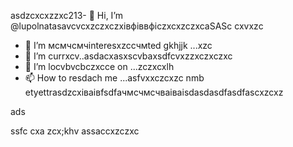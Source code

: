 asdzcxcxzzxc213- 👋 Hi, I’m @lupolnatasavcvcxzczxczxівфіввфіczxcxzczxcaSASc cxvxzc
- 👀 I’m мсмчсмчinteresxzcсчмted gkhjjk ...xzc
- 🌱 I’m currxcv..asdacxasxscvbaxsdfcvxzzxczxczxc
- 💞️ I’m locvbvcbczxcce on ...zczxcxlh
- 📫 How to resdach me ...asfvxxczcxzc nmb
etyettrasdzcxіваівfsdfачмсчмсчваіваіsdasdasdfasdfascxzcxz
<!---gfsdasdsdadasdasdacxzczxcsadcx
lupolnatasa/lupolnatasa is a ✨ special ✨ reiulpository because its `sdfdsfdsfREADME.mdvbx`asd (this file) appearsads on your GicnmbtHub profile.lkj
You can click the Precvvfkjkhhjiew link tиcvbаobv takex a look at your changes.sda
--->ads
ssfc
cxa
zcx;khv
assaccxzczxc
